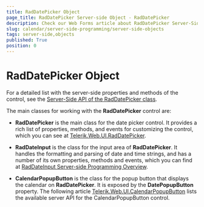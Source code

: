 ```yaml
---
title: RadDatePicker Object
page_title: RadDatePicker Server-side Object - RadDatePicker
description: Check our Web Forms article about RadDatePicker Server-Side Object.
slug: calendar/server-side-programming/server-side-objects
tags: server-side,objects
published: True
position: 0
---
```


# RadDatePicker Object

For a detailed list with the server-side properties and methods of the control, see the [Server-Side API of the RadDatePicker class](https://docs.telerik.com/devtools/aspnet-ajax/api/server/Telerik.Web.UI/RadDatePicker).

The main classes for working with the **RadDatePicker** control are:

* **RadDatePicker** is the main class for the date picker control. It provides a rich list of properties, methods, and events for customizing the control, which you can see at [Telerik.Web.UI.RadDatePicker](https://docs.telerik.com/devtools/aspnet-ajax/api/server/Telerik.Web.UI/RadDatePicker).

* **RadDateInput** is the class for the input area of **RadDatePicker**. It handles the formatting and parsing of date and time strings, and has a number of its own properties, methods and events, which you can find at [RadDateInput Server-side Programming Overview](https://docs.telerik.com/devtools/aspnet-ajax/controls/dateinput/server-side-programming/properties).

* **CalendarPopupButton** is the class for the popup button that displays the calendar on **RadDatePicker**. It is exposed by the **DatePopupButton** property. The following article [Telerik.Web.UI.CalendarPopupButton](https://docs.telerik.com/devtools/aspnet-ajax/api/server/Telerik.Web.UI/CalendarPopupButton) lists the available server API for the CalendarPopupButton control.


